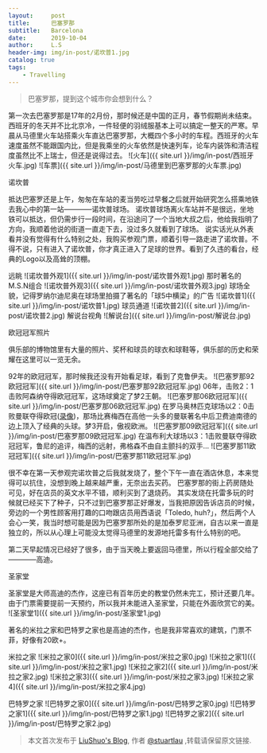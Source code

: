 ```yaml
---
layout:     post
title:      巴塞罗那
subtitle:   Barcelona
date:       2019-10-04
author:     L.S
header-img: img/in-post/诺坎普1.jpg
catalog: true
tags:
    - Travelling
---    
```


> 巴塞罗那，提到这个城市你会想到什么？

第一次去巴塞罗那是17年的2月份，那时候还是中国的正月，春节假期尚未结束。
西班牙的冬天并不比北京冷，一件轻便的羽绒服基本上可以搞定一整天的严寒。早晨从马德里火车站搭乘火车直达巴塞罗那，大概四个多小时的车程。西班牙的火车速度虽然不能跟国内比，但是我乘坐的火车依然是快速列车，论车内装饰和清洁程度虽然比不上瑞士，但还是说得过去。
![火车]({{ site.url }}/img/in-post/西班牙火车.jpg)
![车票]({{ site.url }}/img/in-post/马德里到巴塞罗那的火车票.jpg)

诺坎普

抵达巴塞罗还是上午，匆匆在车站的麦当劳吃过早餐之后就开始研究怎么搭乘地铁去我心中的第一站————诺坎普球场。
诺坎普球场离火车站并不是很远，坐地铁可以抵达，但仍需步行一段时间，在沿途问了一个当地大叔之后，他给我指明了方向，我顺着他说的街道一直走下去，没过多久就看到了球场。
说实话光从外表看并没有觉得有什么特别之处，我购买参观门票，顺着引导一路走进了诺坎普。不得不说，只有进入了诺坎普，你才真正进入了足球的世界。看到了久违的看台，经典的Logo以及高耸的顶棚。

远眺
![诺坎普外观1]({{ site.url }}/img/in-post/诺坎普外观1.jpg)
那时著名的M.S.N组合
![诺坎普外观3]({{ site.url }}/img/in-post/诺坎普外观3.jpg)
球场全貌，记得罗纳尔迪尼奥在球场里拍摄了著名的「球5中横梁」的广告
![诺坎普1]({{ site.url }}/img/in-post/诺坎普1.jpg)
球员通道
![诺坎普2]({{ site.url }}/img/in-post/诺坎普2.jpg)
解说台视角
![解说台]({{ site.url }}/img/in-post/解说台.jpg)

欧冠冠军照片

俱乐部的博物馆里有大量的照片、奖杯和球员的球衣和球鞋等，俱乐部的历史和荣耀在这里可以一览无余。

92年的欧冠冠军，那时候我还没有开始看足球，看到了克鲁伊夫。
![巴塞罗那92欧冠冠军]({{ site.url }}/img/in-post/巴塞罗那92欧冠冠军.jpg)
06年，击败2：1击败阿森纳夺得欧冠冠军，这场球奠定了梦2王朝。
![巴塞罗那06欧冠冠军]({{ site.url }}/img/in-post/巴塞罗那06欧冠冠军.jpg)
在罗马奥林匹克球场以2：0击败曼联夺得欧冠([录像](https://www.bilibili.com/video/av28426578/))，那场比赛梅西在高他一头多的曼联著名中后卫费迪南德的边上顶入了经典的头球。梦3开启，傲视欧洲。
![巴塞罗那09欧冠冠军]({{ site.url }}/img/in-post/巴塞罗那09欧冠冠军.jpg)
在温布利大球场以3：1击败曼联夺得欧冠冠军，鲁尼的追评，梅西的远射，弗格森不由自主颤抖的双手...
![巴塞罗那11欧冠冠军]({{ site.url }}/img/in-post/巴塞罗那11欧冠冠军.jpg)

很不幸在第一天参观完诺坎普之后我就发烧了，整个下午一直在酒店休息，本来觉得可以抗住，没想到晚上越来越严重，无奈出去买药。
巴塞罗那的街上药房随处可见，好在店员的英文水平不错，顺利买到了退烧药。
其实发烧在托雷多玩的时候就已经买下了种子，只不过到巴塞罗那正好爆发，当我把原因告诉店员的时候，旁边的一个男性顾客用打趣的口吻跟店员用西语说「Toledo, 
huh?」，然后两个人会心一笑，我当时想可能是因为巴塞罗那所处的是加泰罗尼亚洲，自古以来一直是独立的，所以从心理上可能没太觉得马德里的发源地托雷多有什么特别的吧。

第二天早起情况已经好了很多，由于当天晚上要返回马德里，所以行程全部交给了————高迪。

圣家堂

圣家堂是大师高迪的杰作，这座已有百年历史的教堂仍然未完工，预计还要几年。由于门票需要提前一天预约，所以我并未能进入圣家堂，只能在外面欣赏它的美。
![圣家堂1]({{ site.url }}/img/in-post/圣家堂1.jpg)

著名的米拉之家和巴特罗之家也是高迪的杰作，也是我非常喜欢的建筑，门票不菲，好像有20欧+。

米拉之家
![米拉之家0]({{ site.url }}/img/in-post/米拉之家0.jpg)
![米拉之家1]({{ site.url }}/img/in-post/米拉之家1.jpg)
![米拉之家2]({{ site.url }}/img/in-post/米拉之家2.jpg)
![米拉之家3]({{ site.url }}/img/in-post/米拉之家3.jpg)
![米拉之家4]({{ site.url }}/img/in-post/米拉之家4.jpg)

巴特罗之家
![巴特罗之家0]({{ site.url }}/img/in-post/巴特罗之家0.jpg)
![巴特罗之家1]({{ site.url }}/img/in-post/巴特罗之家1.jpg)
![巴特罗之家2]({{ site.url }}/img/in-post/巴特罗之家2.jpg)

> 本文首次发布于 [LiuShuo's Blog](https://liushuo.me), 作者 [@stuartlau](http://github.com/stuartlau) ,转载请保留原文链接.
